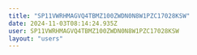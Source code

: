 ```yaml
---
title: "SP11VWRHMAGVQ4TBMZ100ZWDN0N8W1PZC17028KSW"
date: 2024-11-03T08:14:24.935Z
user: SP11VWRHMAGVQ4TBMZ100ZWDN0N8W1PZC17028KSW
layout: "users"
---
```

    